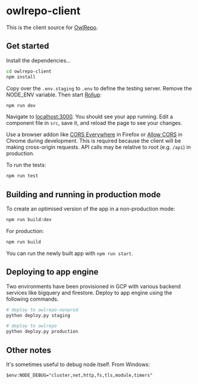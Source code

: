 # owlrepo-client

This is the client source for [OwlRepo](https://owlrepo.com).

## Get started

Install the dependencies...

```bash
cd owlrepo-client
npm install
```

Copy over the `.env.staging` to `.env` to define the testing server. Remove the
NODE_ENV variable. Then start [Rollup](https://rollupjs.org):

```bash
npm run dev
```

Navigate to [localhost:3000](http://localhost:3000). You should see your app
running. Edit a component file in `src`, save it, and reload the page to see
your changes.

Use a browser addon like [CORS
Everywhere](https://addons.mozilla.org/en-US/firefox/addon/cors-everywhere/) in
Firefox or [Allow
CORS](https://chrome.google.com/webstore/detail/allow-cors-access-control/lhobafahddgcelffkeicbaginigeejlf?hl=en)
in Chrome during development. This is required because the client will be making
cross-origin requests. API calls may be relative to root (e.g. `/api`) in
production.

To run the tests:

```bash
npm run test
```

## Building and running in production mode

To create an optimised version of the app in a non-production mode:

```bash
npm run build:dev
```

For production:

```bash
npm run build
```

You can run the newly built app with `npm run start`.

## Deploying to app engine

Two environments have been provisioned in GCP with various backend services like
bigquery and firestore. Deploy to app engine using the following commands.

```bash
# deploy to owlrepo-nonprod
python deploy.py staging

# deploy to owlrepo
python deploy.py production
```

## Other notes

It's sometimes useful to debug node itself. From Windows:

```
$env:NODE_DEBUG="cluster,net,http,fs,tls,module,timers"
```
